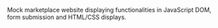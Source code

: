 Mock marketplace website displaying functionalities in JavaScript DOM, form submission and HTML/CSS displays.
